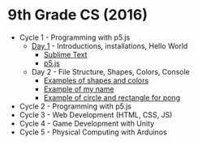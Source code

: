 # 9th Grade CS (2016)

* Cycle 1 - Programming with p5.js
  * [Day 1](https://github.com/lminsky/9th-Grade-CS/tree/master/Classwork/2016-11-10) - Introductions, installations, Hello World
    * [Sublime Text](https://www.sublimetext.com/)
    * [p5.js](https://p5js.org/)
  * Day 2 - File Structure, Shapes, Colors, Console
    * [Examples of shapes and colors](https://github.com/lminsky/9th-Grade-CS/tree/master/Classwork/2016-11-11)
    * [Example of my name](https://github.com/lminsky/9th-Grade-CS/tree/master/Classwork/2016-11-11_name)
    * [Example of circle and rectangle for pong](https://github.com/lminsky/9th-Grade-CS/tree/master/Classwork/2016-11-11_pong)
* Cycle 2 - Programming with p5.js
* Cycle 3 - Web Development (HTML, CSS, JS)
* Cycle 4 - Game Development with Unity
* Cycle 5 - Physical Computing with Arduinos
